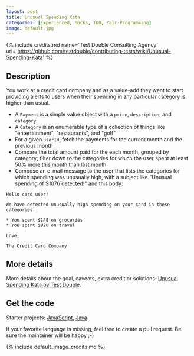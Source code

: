 ```yaml
---
layout: post
title: Unusual Spending Kata
categories: [Experienced, Mocks, TDD, Pair-Programming]
image: default.jpg
---
```


{% include credits.md name='Test Double Consulting Agency' url='https://github.com/testdouble/contributing-tests/wiki/Unusual-Spending-Kata' %}

## Description

You work at a credit card company and as a value-add they want to start providing alerts to users when their spending in any particular category is higher than usual.

* A `Payment` is a simple value object with a `price`, `description`, and `category`
* A `Category` is an enumerable type of a collection of things like "entertainment", "restaurants", and "golf"
* For a given `userId`, fetch the payments for the current month and the previous month
* Compare the total amount paid for the each month, grouped by category; filter down to the categories for which the user spent at least 50% more this month than last month
* Compose an e-mail message to the user that lists the categories for which spending was unusually high, with a subject like "Unusual spending of $1076 detected!" and this body:

```
Hello card user!

We have detected unusually high spending on your card in these categories:

* You spent $148 on groceries
* You spent $928 on travel

Love,

The Credit Card Company
```

## More details

More details about the goal, caveats, extra credit or solutions: [Unusual Spending Kata by Test Double](https://github.com/testdouble/contributing-tests/wiki/Unusual-Spending-Kata).

## Get the code

Starter projects: [JavaScript](https://github.com/testdouble/unusual-spending), [Java](https://github.com/testdouble/java-testing-example/tree/master/unusual-spending).

If your favorite language is missing, feel free to create a pull request. Be sure the maintainer will be happy ;-)


{% include default_image_credits.md %}
